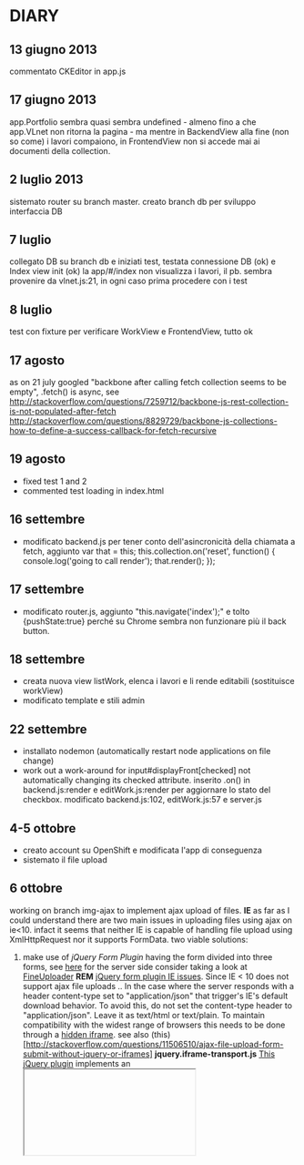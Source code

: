# DIARY

## 13 giugno 2013
commentato CKEditor in app.js

## 17 giugno 2013
app.Portfolio sembra quasi sembra undefined - almeno fino a che app.VLnet non ritorna la pagina - ma mentre in BackendView alla fine (non so come) i lavori compaiono, in FrontendView non si accede mai ai documenti della collection.

## 2 luglio 2013
sistemato router su branch master.
creato branch db per sviluppo interfaccia DB

## 7 luglio
collegato DB su branch db e iniziati test, testata connessione DB (ok) e Index view init (ok)
la app/#/index non visualizza i lavori, il pb. sembra provenire da vlnet.js:21, in ogni caso prima procedere con i test

## 8 luglio
test con fixture per verificare WorkView e FrontendView, tutto ok

## 17 agosto
as on 21 july googled "backbone after calling fetch collection seems to be empty",
.fetch() is async, see http://stackoverflow.com/questions/7259712/backbone-js-rest-collection-is-not-populated-after-fetch
http://stackoverflow.com/questions/8829729/backbone-js-collections-how-to-define-a-success-callback-for-fetch-recursive

## 19 agosto
- fixed test 1 and 2
- commented test loading in index.html

## 16 settembre
- modificato backend.js per tener conto dell'asincronicità della chiamata a fetch, aggiunto 
var that = this;
this.collection.on('reset', function() {
  console.log('going to call render');
  that.render();
});

## 17 settembre
- modificato router.js, aggiunto "this.navigate('index');" e tolto {pushState:true} perché su Chrome sembra non funzionare più il back button.

## 18 settembre
- creata nuova view listWork, elenca i lavori e li rende editabili (sostituisce workView)
- modificato template e stili admin

## 22 settembre
- installato nodemon (automatically restart node applications on file change)
- work out a work-around for input#displayFront[checked] not automatically changing its checked attribute. inserito .on() in backend.js:render e editWork.js:render per aggiornare lo stato del checkbox. modificato backend.js:102, editWork.js:57 e server.js

## 4-5 ottobre
- creato account su OpenShift e modificata l'app di conseguenza
- sistemato il file upload

## 6 ottobre
working on branch img-ajax to implement ajax upload of files. 
__IE__
as far as I could understand there are two main issues in uploading files using ajax on ie<10. infact it seems that neither IE is capable of handling  file upload using XmlHttpRequest nor it supports FormData.
two viable solutions:
1. make use of _jQuery Form Plugin_ having the form divided into three forms, see [here](http://stackoverflow.com/questions/2230150/alternative-to-an-ajax-upload-form-nested-in-another-form)
for the server side consider taking a look at [FineUploader](http://fineuploader.com/)
__REM__ [jQuery form plugin IE issues](https://github.com/malsup/form/issues/302). Since IE < 10 does not support ajax file uploads .. In the case where the server responds with a header content-type set to "application/json" that trigger's IE's default download behavior. To avoid this, do not set the content-type header to "application/json". Leave it as text/html or text/plain.
To maintain compatibility with the widest range of browsers this needs to be done through a [hidden iframe](http://stackoverflow.com/questions/8400488/how-to-submit-file-upload-form-with-ajax).
see also (this)[http://stackoverflow.com/questions/11506510/ajax-file-upload-form-submit-without-jquery-or-iframes]
__jquery.iframe-transport.js__
[This jQuery plugin](http://cmlenz.github.io/jquery-iframe-transport/) implements an <iframe> transport so that $.ajax() calls support the uploading of files using standard HTML file input fields. This is done by switching the exchange from XMLHttpRequest to a hidden iframe element containing a form that is submitted.
2. try using [jQuery File Upload Plugin](https://github.com/blueimp/jQuery-File-Upload/wiki/Basic-plugin)

## 24 ottobre
- on branch _login_ things work fine, merged and removed the branch.
- on branch _display-work_, modified router.js and frontend.js, merged and then removed the branch.
- merged branch _img-ajax_ into _master_
- __SOLVED__ selecting a work from the nav menu work-related images do not show > flexslider was not started in menuitem.js
- __FIXED__ admin>aggiungi un lavoro >> non viene salvato l'url dell'immagine nel db

## 26 ottobre
- created new branch _new-admin-ui_
- created new View app.AddEditWorkView e modificato backend.js e listWork.js

# 29 ottobre
on branch _new-admin-ui_
- fixes on app.AddEditWorkView e app.Backend.js
- inserito uploader file, vedi Sites/Lab/luke-uploader

# 30 ottobre
- on branch _new-admin-ui_ (vl v.2.0)
  - inserito uploader file, vedi Sites/Lab/luke-uploader, adesso funziona
- creato backup della v.1.*, 131030-bck-vl-1.9
- merged branch _new-admin-ui_
- creato branch _video_

# 31 ottobre
- on branch _video_
  - modificato AddEditTpl e inserito campo per video id 

# 3novembre
- merged branch _video_ into _master_
- created branch _sortable_, now works have an order that ca be modified using drag and drop
- merged branch _sortable_ into _master_
- created branch _vale_

# 5 novembre
- fixed login page
- fixed _spostare tecnica e data su due righe sotto al titolo_
- fixed _non funziona url della pagina se si accede da menu_
- aggiunta immagine _upload progress_
- fixed _navigation bar (a volte scompare da admin)_
- created branch _img-resize_, makes use of __easyimage__ to resize images on upload

# 6-7 novembre
- merged branch _img-resize_ into master, utilizzato modulo [easyimage](https://github.com/hacksparrow/node-easyimage)
- created branch _caption_, modificato schema db per le immagini, ref. [osmani](http://addyosmani.github.io/backbone-fundamentals/) oppure [stackoverflow](http://stackoverflow.com/questions/11917808/nested-object-schema-in-mongoose)

# 8 novembre
- fixed issue with edit button not properly opening/closing
- branch _caption_

# 9 novembre
- branch _caption_, 
- fixed _evitare il resize di immagini già ridimensionate_

# 18 novembre
- branch _caption_
- modificato flexslider.css:41 tolto width: 100% e modificato foglio di stile, le immagini hanno solo max-height: 396px, la larghezza scala con la dimensione della finestra
- messa a punto la copia e il cambio di struttura tra il database su openshift e il nuovo schema utilizzato in _caption_, vedi __convert-db.js__
- modificata la parte di resize, tolto watcher e imgInfo (la versione precedente è salvata come __server.js.watcher__), vedi appunti 18 novembre quaderno rosso.

# 21 novembre
- branch _caption_
- fixed mostrare la prima immagine mentre vengono caricate le altre, vedi [articolo](http://stackoverflow.com/questions/12717097/flexslider-slow-image-load)
- changes in menuItem.js e work.js: using $.Deferred to wait for images to be loaded

# 22 novembre
- branch _caption_
- fixed pages being loaded 2x when called from the menu, menuItem.js

# 27 novembre
- merged branch _caption_ into _master_
- created new branch _ie8_ and fixed ie8- behavior based on Twitter Bootstrap docs
- merged _ie8_ into _master_ 

# 2 dicembre
__the project has moved to a Sites/os/vl2__
as of 6 december frontend has been rewritten and part of the backend as well.

# 6 dicembre
- there is still some logic in frontend code to handle filters and menu's active state.
- _preview_ branch merged into master
- active branch is _master_

# 7 dicembre
- deleted branch _preview_
__the project has moved back to a Sites/os/vl__

# 23 dicembre
- minor changes
  -  preload only the first image
  -  admin now displays filename
  -  fixed admin media type is not updated
  -  fixed admin view works not using title_url
# 24 dicembre
- fixed non si può scrivere nel form su webkit, input.btn { -webkit-user-select: auto; }, vedi [stackoverflow](http://stackoverflow.com/questions/11679358/input-has-focus-but-cant-type-in-webkit)

# 5 gennaio
- on init the first work is displayed
- fixed #admin, click on cancel
- fixed aggiungere _role_ agli utenti per accesso preview ma non admin

# TODO
- wrong login error message
- images upload: avoid duplicating ajax calls upon multiple clicks
- bootstrap _tooltip_
- responsive, media-queries
- quando si aggiorna un lavoro non viene fatto il refresh della collection in frontendview
- caption come campo textarea
- sito bilingue?
- autenticazione su accesso a pagina (le sessioni funzionano?)
- [domain name](https://www.openshift.com/faq/i-have-deployed-my-app-but-i-don%E2%80%99t-like-telling-people-to-visit-myapp-myusernamerhcloudcom-how-c) 
- rimuovere pagine statiche